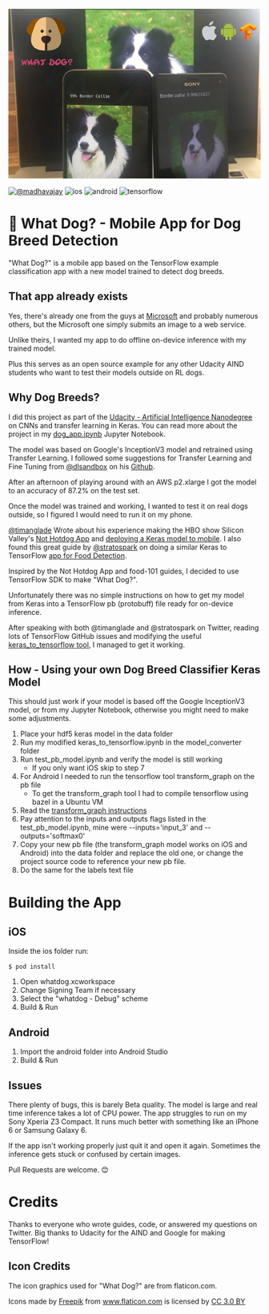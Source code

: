 <p align="center">
  <img src="./images/top.jpg">
</p>

[![@madhavajay](https://img.shields.io/badge/twitter-@madhavajay-blue.svg?style=flat)](http://twitter.com/madhavajay)
![ios](https://img.shields.io/badge/runs_on-ios-lightgrey.svg)
![android](https://img.shields.io/badge/runs_on-android-green.svg)
![tensorflow](https://img.shields.io/badge/build_with-tensorflow-orange.svg)

# 🐶 What Dog? - Mobile App for Dog Breed Detection
"What Dog?" is a mobile app based on the TensorFlow example classification app with a new model trained to detect dog breeds.

## That app already exists
Yes, there's already one from the guys at [Microsoft](https://itunes.apple.com/us/app/what-dog-a-microsoft-garage-project/id1050367912?mt=8) and probably numerous others, but the Microsoft one simply submits an image to a web service.

Unlike theirs, I wanted my app to do offline on-device inference with my trained model.

Plus this serves as an open source example for any other Udacity AIND students who want to test their models outside on RL dogs.

## Why Dog Breeds?
I did this project as part of the [Udacity - Artificial Intelligence Nanodegree](https://github.com/madhavajay/nd889) on CNNs and transfer learning in Keras. You can read more about the project in my [dog_app.ipynb](https://github.com/madhavajay/nd889/blob/dog_classifier/2_deep_learning/4_dog_breed_classifier/dog_app.ipynb) Jupyter Notebook.

The model was based on Google's InceptionV3 model and retrained using Transfer Learning. I followed some suggestions for Transfer Learning and Fine Tuning from [@dlsandbox](https://twitter.com/dlsandbox) on his [Github](https://github.com/DeepLearningSandbox/DeepLearningSandbox/blob/master/transfer_learning/fine-tune.py).

After an afternoon of playing around with an AWS p2.xlarge I got the model to an accuracy of 87.2% on the test set.

Once the model was trained and working, I wanted to test it on real dogs outside, so I figured I would need to run it on my phone.

[@timanglade](https://twitter.com/timanglade) Wrote about his experience making the HBO show Silicon Valley's [Not Hotdog App](https://itunes.apple.com/us/app/not-hotdog/id1212457521?mt=8) and [deploying a Keras model to mobile](https://hackernoon.com/how-hbos-silicon-valley-built-not-hotdog-with-mobile-tensorflow-keras-react-native-ef03260747f3). I also found this great guide by [@stratospark](https://twitter.com/stratospark) on doing a similar Keras to TensorFlow [app for Food Detection](http://blog.stratospark.com/creating-a-deep-learning-ios-app-with-keras-and-tensorflow.html).

Inspired by the Not Hotdog App and food-101 guides, I decided to use TensorFlow SDK to make "What Dog?".

Unfortunately there was no simple instructions on how to get my model from Keras into a TensorFlow pb (protobuff) file ready for on-device inference.

After speaking with both @timanglade and @stratospark on Twitter, reading lots of TensorFlow GitHub issues and modifying the useful [keras_to_tensorflow tool](https://github.com/amir-abdi/keras_to_tensorflow), I managed to get it working.

## How - Using your own Dog Breed Classifier Keras Model
This should just work if your model is based off the Google InceptionV3 model, or from my Jupyter Notebook, otherwise you might need to make some adjustments.

1. Place your hdf5 keras model in the data folder
2. Run my modified keras_to_tensorflow.ipynb in the model_converter folder
3. Run test_pb_model.ipynb and verify the model is still working
    - If you only want iOS skip to step 7
4. For Android I needed to run the tensorflow tool transform_graph on the pb file
    - To get the transform_graph tool I had to compile tensorflow using bazel in a Ubuntu VM
5. Read the [transform_graph instructions](https://github.com/tensorflow/tensorflow/tree/master/tensorflow/tools/graph_transforms#using-the-graph-transform-tool) 
6. Pay attention to the inputs and outputs flags listed in the test_pb_model.ipynb, mine were --inputs='input_3' and --outputs='softmax0'
7. Copy your new pb file (the transform_graph model works on iOS and Android) into the data folder and replace the old one, or change the project source code to reference your new pb file.
8. Do the same for the labels text file

# Building the App
## iOS
Inside the ios folder run:
```
$ pod install
```

1. Open whatdog.xcworkspace
2. Change Signing Team if necessary
3. Select the "whatdog - Debug" scheme
4. Build & Run

## Android

1. Import the android folder into Android Studio
2. Build & Run


## Issues
There plenty of bugs, this is barely Beta quality. The model is large and real time inference takes a lot of CPU power. The app struggles to run on my Sony Xperia Z3 Compact. It runs much better with something like an iPhone 6 or Samsung Galaxy 6.

If the app isn't working properly just quit it and open it again. Sometimes the inference gets stuck or confused by certain images.

Pull Requests are welcome. 😊

# Credits

Thanks to everyone who wrote guides, code, or answered my questions on Twitter. Big thanks to Udacity for the AIND and Google for making TensorFlow!

## Icon Credits
The icon graphics used for "What Dog?" are from flaticon.com.

Icons made by <a href="http://www.freepik.com" title="Freepik">Freepik</a> from <a href="http://www.flaticon.com" title="Flaticon">www.flaticon.com</a> is licensed by <a href="http://creativecommons.org/licenses/by/3.0/" title="Creative Commons BY 3.0" target="_blank">CC 3.0 BY</a>